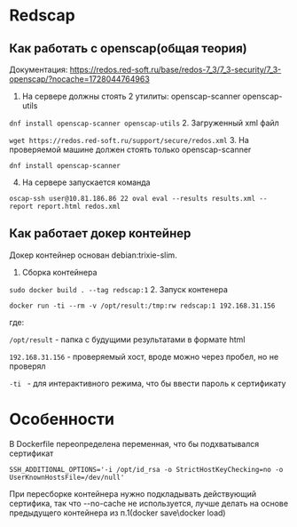 # Redscap

## Как работать с openscap(общая теория) 
Документация: <https://redos.red-soft.ru/base/redos-7_3/7_3-security/7_3-openscap/?nocache=1728044764963>

1. На сервере должны стоять 2 утилиты: openscap-scanner openscap-utils

`dnf install openscap-scanner openscap-utils`
2. Загруженный xml файл

`wget https://redos.red-soft.ru/support/secure/redos.xml`
3. На проверяемой машине должен стоять только openscap-scanner

`dnf install openscap-scanner`

4. На сервере запускается команда 

`oscap-ssh user@10.81.186.86 22 oval eval --results results.xml --report report.html redos.xml`

## Как работает докер контейнер

Докер контейнер основан debian:trixie-slim.

1. Сборка контейнера

`sudo docker build . --tag redscap:1`
2. Запуск контенера

`docker run -ti --rm -v /opt/result:/tmp:rw redscap:1 192.168.31.156`

где:

`/opt/result` - папка с будущими результатами в формате html

`192.168.31.156` - проверяемый хост, вроде можно через пробел, но не проверял

`-ti ` - для интерактивного режима, что бы ввести пароль к сертификату
# Особенности

В Dockerfile переопределена переменная, что бы подхватывался сертификат

`SSH_ADDITIONAL_OPTIONS='-i /opt/id_rsa -o StrictHostKeyChecking=no -o UserKnownHostsFile=/dev/null'`

При пересборке контейнера нужно подкладывать действующий сертифика, так что --no-cache не используется, лучше делать на 
основе предыдущего контейнера из п.1(docker save\docker load)

